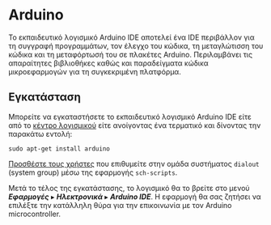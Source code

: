 # Arduino

Το εκπαιδευτικό λογισμικό Arduino IDE αποτελεί ένα IDE περιβάλλον για τη
συγγραφή προγραμμάτων, τον έλεγχο του κώδικα, τη μεταγλώτισση του κώδικα και τη
μεταφόρτωσή του σε πλακέτες Arduino. Περιλαμβάνει τις απαραίτητες βιβλιοθήκες
καθώς και παραδείγματα κώδικα μικροεφαρμογών για τη συγκεκριμένη πλατφόρμα.

## Εγκατάσταση

Μπορείτε να εγκαταστήσετε το εκπαιδευτικό λογισμικό Arduino IDE είτε από το
[κέντρο λογισμικού](../software/index.md) είτε ανοίγοντας ένα τερματικό και
δίνοντας την παρακάτω εντολή:

```shell
sudo apt-get install arduino
```

[Προσθέστε τους χρήστες](sch-scripts/Χρήστες/Επεξεργασία_χρηστών.md) που
επιθυμείτε στην ομάδα συστήματος `dialout` (system group) μέσω της εφαρμογής
`sch-scripts`.

Μετά το τέλος της εγκατάστασης, το λογισμικό θα το βρείτε στο μενού
***Εφαρμογές*** ▸ ***Ηλεκτρονικά*** ▸ ***Arduino IDE***. Η εφαρμογή θα σας
ζητήσει να επιλέξτε την κατάλληλη θύρα για την επικοινωνία με τον Arduino
microcontroller.
